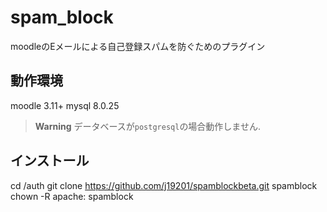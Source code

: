 # spam_block
moodleのEメールによる自己登録スパムを防ぐためのプラグイン

## 動作環境
moodle 3.11+
mysql 8.0.25
> **Warning**
> データベースが`postgresql`の場合動作しません.

## インストール
cd <moodle directory>/auth
git clone https://github.com/j19201/spamblockbeta.git spamblock
chown -R apache: spamblock
